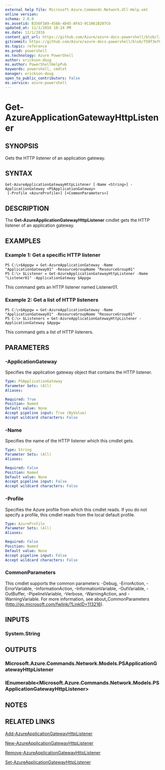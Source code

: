 ```yaml
---
external help file: Microsoft.Azure.Commands.Network.dll-Help.xml
online version: 
schema: 2.0.0
ms.assetid: B356F3A9-458A-4D45-AFA3-9C1061B207C6
updated_at: 11/1/2016 10:24 PM
ms.date: 11/1/2016
content_git_url: https://github.com/Azure/azure-docs-powershell/blob/live/azureps-cmdlets-docs/ResourceManager/AzureRM.Network/v0.9.8/Get-AzureApplicationGatewayHttpListener.md
gitcommit: https://github.com/Azure/azure-docs-powershell/blob/f59f3ef60bc592383812213e69fd77ba950759ed/azureps-cmdlets-docs/ResourceManager/AzureRM.Network/v0.9.8/Get-AzureApplicationGatewayHttpListener.md
ms.topic: reference
ms.prod: powershell
ms.technology: Azure PowerShell
author: erickson-doug
ms.author: PowerShellHelpPub
keywords: powershell, cmdlet
manager: erickson-doug
open_to_public_contributors: False
ms.service: azure-powershell
---
```


# Get-AzureApplicationGatewayHttpListener

## SYNOPSIS
Gets the HTTP listener of an application gateway.

## SYNTAX

```
Get-AzureApplicationGatewayHttpListener [-Name <String>] -ApplicationGateway <PSApplicationGateway>
 [-Profile <AzureProfile>] [<CommonParameters>]
```

## DESCRIPTION
The **Get-AzureApplicationGatewayHttpListener** cmdlet gets the HTTP listener of an application gateway.

## EXAMPLES

### Example 1: Get a specific HTTP listener
```
PS C:\>$Appgw = Get-AzureApplicationGateway -Name "ApplicationGateway01" -ResourceGroupName "ResourceGroup01"
PS C:\> $Listener = Get-AzureApplicationGatewayHttpListener -Name "Listener01" -ApplicationGateway $Appgw
```

This command gets an HTTP listener named Listener01.

### Example 2: Get a list of HTTP listeners
```
PS C:\>$Appgw = Get-AzureApplicationGateway -Name "ApplicationGateway01" -ResourceGroupName "ResourceGroup01"
PS C:\> $Listeners = Get-AzureApplicationGatewayHttpListener -ApplicationGateway $Appgw
```

This command gets a list of HTTP listeners.

## PARAMETERS

### -ApplicationGateway
Specifies the application gateway object that contains the HTTP listener.

```yaml
Type: PSApplicationGateway
Parameter Sets: (All)
Aliases: 

Required: True
Position: Named
Default value: None
Accept pipeline input: True (ByValue)
Accept wildcard characters: False
```

### -Name
Specifies the name of the HTTP listener which this cmdlet gets.

```yaml
Type: String
Parameter Sets: (All)
Aliases: 

Required: False
Position: Named
Default value: None
Accept pipeline input: False
Accept wildcard characters: False
```

### -Profile
Specifies the Azure profile from which this cmdlet reads.
If you do not specify a profile, this cmdlet reads from the local default profile.

```yaml
Type: AzureProfile
Parameter Sets: (All)
Aliases: 

Required: False
Position: Named
Default value: None
Accept pipeline input: False
Accept wildcard characters: False
```

### CommonParameters
This cmdlet supports the common parameters: -Debug, -ErrorAction, -ErrorVariable, -InformationAction, -InformationVariable, -OutVariable, -OutBuffer, -PipelineVariable, -Verbose, -WarningAction, and -WarningVariable. For more information, see about_CommonParameters (http://go.microsoft.com/fwlink/?LinkID=113216).

## INPUTS

### System.String

## OUTPUTS

### Microsoft.Azure.Commands.Network.Models.PSApplicationGatewayHttpListener

### IEnumerable<Microsoft.Azure.Commands.Network.Models.PSApplicationGatewayHttpListener>

## NOTES

## RELATED LINKS

[Add-AzureApplicationGatewayHttpListener](xref:ResourceManager/AzureRM.Network/v0.9.8/Add-AzureApplicationGatewayHttpListener.md)

[New-AzureApplicationGatewayHttpListener](xref:ResourceManager/AzureRM.Network/v0.9.8/New-AzureApplicationGatewayHttpListener.md)

[Remove-AzureApplicationGatewayHttpListener](xref:ResourceManager/AzureRM.Network/v0.9.8/Remove-AzureApplicationGatewayHttpListener.md)

[Set-AzureApplicationGatewayHttpListener](xref:ResourceManager/AzureRM.Network/v0.9.8/Set-AzureApplicationGatewayHttpListener.md)



